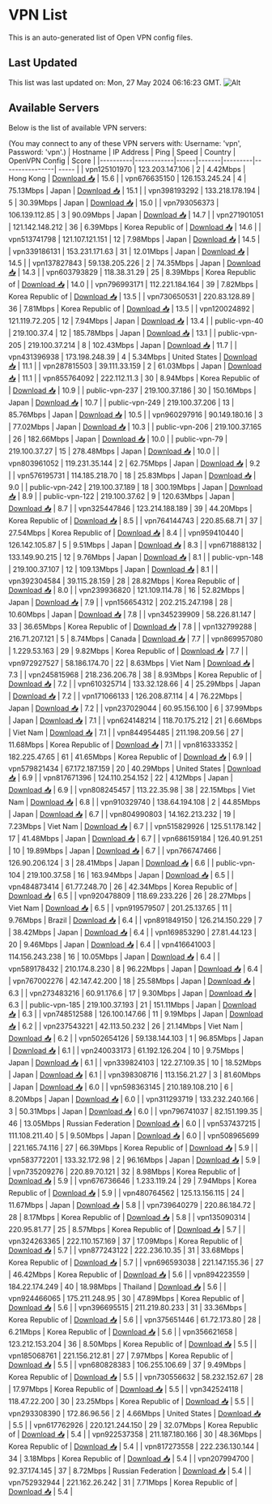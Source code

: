 # VPN List

This is an auto-generated list of Open VPN config files.

## Last Updated

This list was last updated on: Mon, 27 May 2024 06:16:23 GMT.
![Alt](https://repobeats.axiom.co/api/embed/186b98318ef1479477931607c1ad7d823f12451f.svg "Repobeats analytics image")

## Available Servers

Below is the list of available VPN servers:

(You may connect to any of these VPN servers with: Username: 'vpn', Password: 'vpn'.)
| Hostname | IP Address | Ping | Speed | Country | OpenVPN Config | Score |
|----------|------------|------|-------|---------|----------------| ----- |
| vpn125101970 | 123.203.147.106 | 2 | 4.42Mbps | Hong Kong | [Download 📥](./configs/server_0_HK.ovpn) | 15.6 |
| vpn676635150 | 126.153.245.24 | 4 | 75.13Mbps | Japan | [Download 📥](./configs/server_1_JP.ovpn) | 15.1 |
| vpn398193292 | 133.218.178.194 | 5 | 30.39Mbps | Japan | [Download 📥](./configs/server_2_JP.ovpn) | 15.0 |
| vpn793056373 | 106.139.112.85 | 3 | 90.09Mbps | Japan | [Download 📥](./configs/server_3_JP.ovpn) | 14.7 |
| vpn271901051 | 121.142.148.212 | 36 | 6.39Mbps | Korea Republic of | [Download 📥](./configs/server_4_KR.ovpn) | 14.6 |
| vpn513741798 | 121.107.121.151 | 12 | 7.98Mbps | Japan | [Download 📥](./configs/server_5_JP.ovpn) | 14.5 |
| vpn339186131 | 153.231.171.63 | 31 | 12.01Mbps | Japan | [Download 📥](./configs/server_6_JP.ovpn) | 14.5 |
| vpn137827843 | 59.138.205.226 | 2 | 74.35Mbps | Japan | [Download 📥](./configs/server_7_JP.ovpn) | 14.3 |
| vpn603793829 | 118.38.31.29 | 25 | 8.39Mbps | Korea Republic of | [Download 📥](./configs/server_8_KR.ovpn) | 14.0 |
| vpn796993171 | 112.221.184.164 | 39 | 7.82Mbps | Korea Republic of | [Download 📥](./configs/server_9_KR.ovpn) | 13.5 |
| vpn730650531 | 220.83.128.89 | 36 | 7.81Mbps | Korea Republic of | [Download 📥](./configs/server_10_KR.ovpn) | 13.5 |
| vpn120024892 | 121.119.72.205 | 12 | 7.94Mbps | Japan | [Download 📥](./configs/server_11_JP.ovpn) | 13.4 |
| public-vpn-40 | 219.100.37.4 | 12 | 185.78Mbps | Japan | [Download 📥](./configs/server_12_JP.ovpn) | 13.1 |
| public-vpn-205 | 219.100.37.214 | 8 | 102.43Mbps | Japan | [Download 📥](./configs/server_13_JP.ovpn) | 11.7 |
| vpn431396938 | 173.198.248.39 | 4 | 5.34Mbps | United States | [Download 📥](./configs/server_14_US.ovpn) | 11.1 |
| vpn287815503 | 39.111.33.159 | 2 | 61.03Mbps | Japan | [Download 📥](./configs/server_15_JP.ovpn) | 11.1 |
| vpn855764092 | 222.112.11.3 | 30 | 8.94Mbps | Korea Republic of | [Download 📥](./configs/server_16_KR.ovpn) | 10.9 |
| public-vpn-237 | 219.100.37.186 | 30 | 150.16Mbps | Japan | [Download 📥](./configs/server_17_JP.ovpn) | 10.7 |
| public-vpn-249 | 219.100.37.206 | 13 | 85.76Mbps | Japan | [Download 📥](./configs/server_18_JP.ovpn) | 10.5 |
| vpn960297916 | 90.149.180.16 | 3 | 77.02Mbps | Japan | [Download 📥](./configs/server_19_JP.ovpn) | 10.3 |
| public-vpn-206 | 219.100.37.165 | 26 | 182.66Mbps | Japan | [Download 📥](./configs/server_20_JP.ovpn) | 10.0 |
| public-vpn-79 | 219.100.37.27 | 15 | 278.48Mbps | Japan | [Download 📥](./configs/server_21_JP.ovpn) | 10.0 |
| vpn803961052 | 119.231.35.144 | 2 | 62.75Mbps | Japan | [Download 📥](./configs/server_22_JP.ovpn) | 9.2 |
| vpn576195731 | 114.185.218.70 | 18 | 25.83Mbps | Japan | [Download 📥](./configs/server_23_JP.ovpn) | 9.0 |
| public-vpn-242 | 219.100.37.189 | 18 | 300.19Mbps | Japan | [Download 📥](./configs/server_24_JP.ovpn) | 8.9 |
| public-vpn-122 | 219.100.37.62 | 9 | 120.63Mbps | Japan | [Download 📥](./configs/server_25_JP.ovpn) | 8.7 |
| vpn325447846 | 123.214.188.189 | 39 | 44.20Mbps | Korea Republic of | [Download 📥](./configs/server_26_KR.ovpn) | 8.5 |
| vpn764144743 | 220.85.68.71 | 37 | 27.54Mbps | Korea Republic of | [Download 📥](./configs/server_27_KR.ovpn) | 8.4 |
| vpn959410440 | 126.142.105.87 | 5 | 9.51Mbps | Japan | [Download 📥](./configs/server_28_JP.ovpn) | 8.3 |
| vpn671888132 | 133.149.90.215 | 12 | 9.76Mbps | Japan | [Download 📥](./configs/server_29_JP.ovpn) | 8.1 |
| public-vpn-148 | 219.100.37.107 | 12 | 109.13Mbps | Japan | [Download 📥](./configs/server_30_JP.ovpn) | 8.1 |
| vpn392304584 | 39.115.28.159 | 28 | 28.82Mbps | Korea Republic of | [Download 📥](./configs/server_31_KR.ovpn) | 8.0 |
| vpn239936820 | 121.109.114.78 | 16 | 52.82Mbps | Japan | [Download 📥](./configs/server_32_JP.ovpn) | 7.9 |
| vpn156654312 | 202.215.247.198 | 28 | 10.60Mbps | Japan | [Download 📥](./configs/server_33_JP.ovpn) | 7.8 |
| vpn345239909 | 58.226.81.147 | 33 | 36.65Mbps | Korea Republic of | [Download 📥](./configs/server_34_KR.ovpn) | 7.8 |
| vpn132799288 | 216.71.207.121 | 5 | 8.74Mbps | Canada | [Download 📥](./configs/server_35_CA.ovpn) | 7.7 |
| vpn869957080 | 1.229.53.163 | 29 | 9.82Mbps | Korea Republic of | [Download 📥](./configs/server_36_KR.ovpn) | 7.7 |
| vpn972927527 | 58.186.174.70 | 22 | 8.63Mbps | Viet Nam | [Download 📥](./configs/server_37_VN.ovpn) | 7.3 |
| vpn245815968 | 218.236.206.78 | 38 | 8.93Mbps | Korea Republic of | [Download 📥](./configs/server_38_KR.ovpn) | 7.2 |
| vpn610325714 | 133.32.128.66 | 4 | 25.29Mbps | Japan | [Download 📥](./configs/server_39_JP.ovpn) | 7.2 |
| vpn171066133 | 126.208.87.114 | 4 | 76.22Mbps | Japan | [Download 📥](./configs/server_40_JP.ovpn) | 7.2 |
| vpn237029044 | 60.95.156.100 | 6 | 37.99Mbps | Japan | [Download 📥](./configs/server_41_JP.ovpn) | 7.1 |
| vpn624148214 | 118.70.175.212 | 21 | 6.66Mbps | Viet Nam | [Download 📥](./configs/server_42_VN.ovpn) | 7.1 |
| vpn844954485 | 211.198.209.56 | 27 | 11.68Mbps | Korea Republic of | [Download 📥](./configs/server_43_KR.ovpn) | 7.1 |
| vpn816333352 | 182.225.47.65 | 61 | 41.65Mbps | Korea Republic of | [Download 📥](./configs/server_44_KR.ovpn) | 6.9 |
| vpn579821434 | 67.172.187.159 | 20 | 40.29Mbps | United States | [Download 📥](./configs/server_45_US.ovpn) | 6.9 |
| vpn817671396 | 124.110.254.152 | 22 | 4.12Mbps | Japan | [Download 📥](./configs/server_46_JP.ovpn) | 6.9 |
| vpn808245457 | 113.22.35.98 | 38 | 22.15Mbps | Viet Nam | [Download 📥](./configs/server_47_VN.ovpn) | 6.8 |
| vpn910329740 | 138.64.194.108 | 2 | 44.85Mbps | Japan | [Download 📥](./configs/server_48_JP.ovpn) | 6.7 |
| vpn804990803 | 14.162.213.232 | 19 | 7.23Mbps | Viet Nam | [Download 📥](./configs/server_49_VN.ovpn) | 6.7 |
| vpn515829926 | 125.51.178.142 | 17 | 41.48Mbps | Japan | [Download 📥](./configs/server_50_JP.ovpn) | 6.7 |
| vpn686159184 | 126.40.91.251 | 10 | 19.89Mbps | Japan | [Download 📥](./configs/server_51_JP.ovpn) | 6.7 |
| vpn766747466 | 126.90.206.124 | 3 | 28.41Mbps | Japan | [Download 📥](./configs/server_52_JP.ovpn) | 6.6 |
| public-vpn-104 | 219.100.37.58 | 16 | 163.94Mbps | Japan | [Download 📥](./configs/server_53_JP.ovpn) | 6.5 |
| vpn484873414 | 61.77.248.70 | 26 | 42.34Mbps | Korea Republic of | [Download 📥](./configs/server_54_KR.ovpn) | 6.5 |
| vpn920478809 | 118.69.233.226 | 26 | 28.27Mbps | Viet Nam | [Download 📥](./configs/server_55_VN.ovpn) | 6.5 |
| vpn919579507 | 201.25.137.65 | 11 | 9.76Mbps | Brazil | [Download 📥](./configs/server_56_BR.ovpn) | 6.4 |
| vpn891849150 | 126.214.150.229 | 7 | 38.42Mbps | Japan | [Download 📥](./configs/server_57_JP.ovpn) | 6.4 |
| vpn169853290 | 27.81.44.123 | 20 | 9.46Mbps | Japan | [Download 📥](./configs/server_58_JP.ovpn) | 6.4 |
| vpn416641003 | 114.156.243.238 | 16 | 10.05Mbps | Japan | [Download 📥](./configs/server_59_JP.ovpn) | 6.4 |
| vpn589178432 | 210.174.8.230 | 8 | 96.22Mbps | Japan | [Download 📥](./configs/server_60_JP.ovpn) | 6.4 |
| vpn767002276 | 42.147.42.200 | 18 | 25.58Mbps | Japan | [Download 📥](./configs/server_61_JP.ovpn) | 6.3 |
| vpn273483216 | 60.91.176.6 | 17 | 9.30Mbps | Japan | [Download 📥](./configs/server_62_JP.ovpn) | 6.3 |
| public-vpn-185 | 219.100.37.193 | 21 | 151.11Mbps | Japan | [Download 📥](./configs/server_63_JP.ovpn) | 6.3 |
| vpn748512588 | 126.100.147.66 | 11 | 9.19Mbps | Japan | [Download 📥](./configs/server_64_JP.ovpn) | 6.2 |
| vpn237543221 | 42.113.50.232 | 26 | 21.14Mbps | Viet Nam | [Download 📥](./configs/server_65_VN.ovpn) | 6.2 |
| vpn502654126 | 59.138.144.103 | 1 | 96.85Mbps | Japan | [Download 📥](./configs/server_66_JP.ovpn) | 6.1 |
| vpn240033173 | 61.192.126.204 | 10 | 9.75Mbps | Japan | [Download 📥](./configs/server_67_JP.ovpn) | 6.1 |
| vpn339824103 | 122.27.109.35 | 10 | 18.52Mbps | Japan | [Download 📥](./configs/server_68_JP.ovpn) | 6.1 |
| vpn398308716 | 113.156.21.27 | 3 | 81.60Mbps | Japan | [Download 📥](./configs/server_69_JP.ovpn) | 6.0 |
| vpn598363145 | 210.189.108.210 | 6 | 8.20Mbps | Japan | [Download 📥](./configs/server_70_JP.ovpn) | 6.0 |
| vpn311293719 | 133.232.240.166 | 3 | 50.31Mbps | Japan | [Download 📥](./configs/server_71_JP.ovpn) | 6.0 |
| vpn796741037 | 82.151.199.35 | 46 | 13.05Mbps | Russian Federation | [Download 📥](./configs/server_72_RU.ovpn) | 6.0 |
| vpn537437215 | 111.108.211.40 | 5 | 9.50Mbps | Japan | [Download 📥](./configs/server_73_JP.ovpn) | 6.0 |
| vpn508965699 | 221.165.74.116 | 27 | 66.39Mbps | Korea Republic of | [Download 📥](./configs/server_74_KR.ovpn) | 5.9 |
| vpn583772201 | 133.32.172.98 | 2 | 96.16Mbps | Japan | [Download 📥](./configs/server_75_JP.ovpn) | 5.9 |
| vpn735209276 | 220.89.70.121 | 32 | 8.98Mbps | Korea Republic of | [Download 📥](./configs/server_76_KR.ovpn) | 5.9 |
| vpn676736646 | 1.233.119.24 | 29 | 7.94Mbps | Korea Republic of | [Download 📥](./configs/server_77_KR.ovpn) | 5.9 |
| vpn480764562 | 125.13.156.115 | 24 | 11.67Mbps | Japan | [Download 📥](./configs/server_78_JP.ovpn) | 5.8 |
| vpn739640279 | 220.86.184.72 | 28 | 8.17Mbps | Korea Republic of | [Download 📥](./configs/server_79_KR.ovpn) | 5.8 |
| vpn135090314 | 220.95.81.77 | 25 | 8.57Mbps | Korea Republic of | [Download 📥](./configs/server_80_KR.ovpn) | 5.7 |
| vpn324263365 | 222.110.157.169 | 37 | 17.09Mbps | Korea Republic of | [Download 📥](./configs/server_81_KR.ovpn) | 5.7 |
| vpn877243122 | 222.236.10.35 | 31 | 33.68Mbps | Korea Republic of | [Download 📥](./configs/server_82_KR.ovpn) | 5.7 |
| vpn696593038 | 221.147.155.36 | 27 | 46.42Mbps | Korea Republic of | [Download 📥](./configs/server_83_KR.ovpn) | 5.6 |
| vpn894223559 | 184.22.174.249 | 40 | 18.98Mbps | Thailand | [Download 📥](./configs/server_84_TH.ovpn) | 5.6 |
| vpn924466065 | 175.211.248.95 | 30 | 47.89Mbps | Korea Republic of | [Download 📥](./configs/server_85_KR.ovpn) | 5.6 |
| vpn396695515 | 211.219.80.233 | 31 | 33.36Mbps | Korea Republic of | [Download 📥](./configs/server_86_KR.ovpn) | 5.6 |
| vpn375651446 | 61.72.173.80 | 28 | 6.21Mbps | Korea Republic of | [Download 📥](./configs/server_87_KR.ovpn) | 5.6 |
| vpn356621658 | 123.212.153.204 | 36 | 8.50Mbps | Korea Republic of | [Download 📥](./configs/server_88_KR.ovpn) | 5.5 |
| vpn185068761 | 221.156.212.81 | 27 | 7.97Mbps | Korea Republic of | [Download 📥](./configs/server_89_KR.ovpn) | 5.5 |
| vpn680828383 | 106.255.106.69 | 37 | 9.49Mbps | Korea Republic of | [Download 📥](./configs/server_90_KR.ovpn) | 5.5 |
| vpn730556632 | 58.232.152.67 | 28 | 17.97Mbps | Korea Republic of | [Download 📥](./configs/server_91_KR.ovpn) | 5.5 |
| vpn342524118 | 118.47.22.200 | 30 | 23.25Mbps | Korea Republic of | [Download 📥](./configs/server_92_KR.ovpn) | 5.5 |
| vpn293308390 | 172.86.96.56 | 2 | 4.66Mbps | United States | [Download 📥](./configs/server_93_US.ovpn) | 5.5 |
| vpn617762926 | 220.121.244.150 | 29 | 32.07Mbps | Korea Republic of | [Download 📥](./configs/server_94_KR.ovpn) | 5.4 |
| vpn922537358 | 211.187.180.166 | 30 | 48.36Mbps | Korea Republic of | [Download 📥](./configs/server_95_KR.ovpn) | 5.4 |
| vpn817273558 | 222.236.130.144 | 34 | 3.18Mbps | Korea Republic of | [Download 📥](./configs/server_96_KR.ovpn) | 5.4 |
| vpn207994700 | 92.37.174.145 | 37 | 8.72Mbps | Russian Federation | [Download 📥](./configs/server_97_RU.ovpn) | 5.4 |
| vpn752932944 | 221.162.26.242 | 31 | 7.71Mbps | Korea Republic of | [Download 📥](./configs/server_98_KR.ovpn) | 5.4 |
